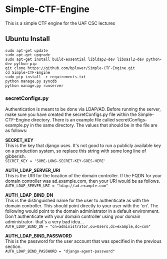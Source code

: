 # Simple-CTF-Engine
This is a simple CTF engine for the UAF CSC lectures

## Ubuntu Install
```
sudo apt-get update
sudo apt-get upgrade
sudo apt-get install build-essential libldap2-dev libsasl2-dev python-dev python-pip
git clone https://github.com/bplower/Simple-CTF-Engine.git
cd Simple-CTF-Engine
sudo pip install -r requirements.txt
python manage.py syncdb
python manage.py runserver
```

### secretConfigs.py
Authentication is meant to be done via LDAP/AD. Before running the server, make sure you have created the secretConfigs.py file within the Simple-CTF-Engine directory. There is an example file called secretConfigs-example.py in the same directory. The values that should be in the file are as follows:

**SECRET_KEY**<br>
This is the key that django uses. It's not good to run a publicly available key on a production system, so replace this string with some long line of gibberish.
<br>```SECRET_KEY = 'SOME-LONG-SECRET-KEY-GOES-HERE'```

**AUTH_LDAP_SERVER_URI**<br>
This is the URI for the location of the domain controller. If the FQDN for your domain controller was ad.example.com, then your URI would be as follows.
<br>```AUTH_LDAP_SERVER_URI = "ldap://ad.example.com"```

**AUTH_LDAP_BIND_DN**<br>
This is the distinguished name for the user to authenticate as with the domain controller. This should point directly to your user with the 'cn'. The following would point to the domain administrator in a default environment. Don't authenticate with your domain controller using your domain administrator- that's a very bad idea...
<br>```AUTH_LDAP_BIND_DN = "cn=administrator,ou=Users,dc=example,dc=com"```

**AUTH_LDAP_BIND_PASSWORD**<br>
This is the password for the user account that was specified in the previous section.
<br>```AUTH_LDAP_BIND_PASSWORD = "django-agent-password"```
